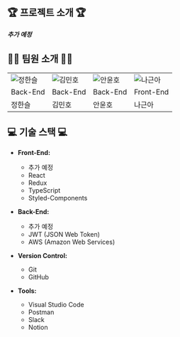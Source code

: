 
## 🏆 프로젝트 소개 🏆

***추가 예정***

## 👨‍💻 팀원 소개 👨‍💻

|            |           |           |           |
|------------|-----------|-----------|-----------|
| ![정한슬](https://avatars.githubusercontent.com/u/94779505?v=4) | ![김민호](https://avatars.githubusercontent.com/u/100666180?v=4) | ![안윤호](https://avatars.githubusercontent.com/u/103429818?v=4) | ![나근아](https://avatars.githubusercontent.com/u/155413929?v=4) 
| Back-End   | Back-End  | Back-End  | Front-End |
| 정한슬     | 김민호    | 안윤호    | 나근아    |

## 💻 기술 스택 💻

- **Front-End:**
  - 추가 예정  
  - React
  - Redux
  - TypeScript
  - Styled-Components

- **Back-End:**
  - 추가 예정 
  - JWT (JSON Web Token)
  - AWS (Amazon Web Services)

- **Version Control:** 
  - Git
  - GitHub

- **Tools:** 
  - Visual Studio Code
  - Postman
  - Slack
  - Notion
